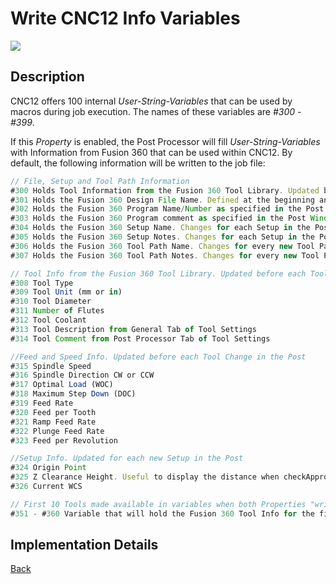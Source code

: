 # Write CNC12 Info Variables

![](/images/pp019.PNG)

## Description
CNC12 offers 100 internal *User-String-Variables* that can be used by macros during job execution. The names of these variables are *#300 - #399*.

If this *Property* is enabled, the Post Processor will fill *User-String-Variables* with Information from Fusion 360 that can be used within CNC12. By default, the following information will be written to the job file:

```javascript
// File, Setup and Tool Path Information
#300 Holds Tool Information from the Fusion 360 Tool Library. Updated before each Tool Change
#301 Holds the Fusion 360 Design File Name. Defined at the beginning and does not change
#302 Holds the Fusion 360 Program Name/Number as specified in the Post Window
#303 Holds the Fusion 360 Program comment as specified in the Post Window
#304 Holds the Fusion 360 Setup Name. Changes for each Setup in the Post
#305 Holds the Fusion 360 Setup Notes. Changes for each Setup in the Post
#306 Holds the Fusion 360 Tool Path Name. Changes for every new Tool Path
#307 Holds the Fusion 360 Tool Path Notes. Changes for every new Tool Path

// Tool Info from the Fusion 360 Tool Library. Updated before each Tool Change in the Post
#308 Tool Type 
#309 Tool Unit (mm or in) 
#310 Tool Diameter
#311 Number of Flutes
#312 Tool Coolant
#313 Tool Description from General Tab of Tool Settings
#314 Tool Comment from Post Processor Tab of Tool Settings

//Feed and Speed Info. Updated before each Tool Change in the Post
#315 Spindle Speed
#316 Spindle Direction CW or CCW
#317 Optimal Load (WOC)
#318 Maximum Step Down (DOC)
#319 Feed Rate
#320 Feed per Tooth
#321 Ramp Feed Rate
#322 Plunge Feed Rate
#323 Feed per Revolution

//Setup Info. Updated for each new Setup in the Post
#324 Origin Point
#325 Z Clearance Height. Useful to display the distance when checkApproach Property is used
#326 Current WCS

// First 10 Tools made available in variables when both Properties "writeTools" and "writeCNC12Vars" are true and variable name is assigned
#351 - #360 Variable that will hold the Fusion 360 Tool Info for the first 10 Tools used

```

## Implementation Details


[Back](index.md)